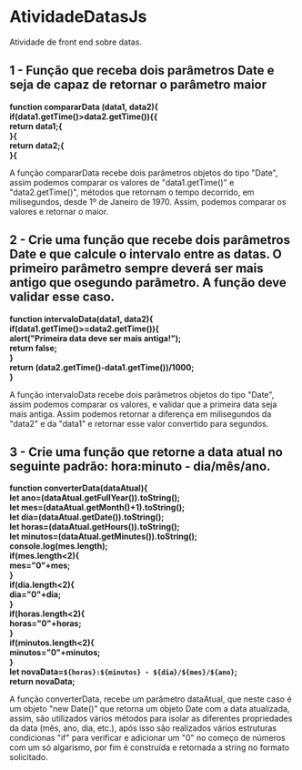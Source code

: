 # AtividadeDatasJs
Atividade de front end sobre datas.

## 1 - Função que receba dois parâmetros Date e seja de capaz de retornar o parâmetro maior
  **function compararData (data1, data2){<br/>
    if(data1.getTime()>data2.getTime()){{<br/>
        return data1;{<br/>
    }{<br/>
    return data2;{<br/>
}{<br/>**

  A função compararData recebe dois parâmetros objetos do tipo "Date", assim podemos comparar os valores de "data1.getTime()" e "data2.getTime()", métodos que retornam o tempo decorrido, em milisegundos, desde 1º de Janeiro de 1970. Assim, podemos comparar os valores e retornar o maior.

## 2 - Crie uma função que recebe dois parâmetros Date e que calcule o intervalo entre as datas. O primeiro parâmetro sempre deverá ser mais antigo que osegundo parâmetro. A função deve validar esse caso. 
 **function intervaloData(data1, data2){<br/>
    if(data1.getTime()>=data2.getTime()){<br/>
        alert("Primeira data deve ser mais antiga!");<br/>
        return false;<br/>
    }<br/>
    return (data2.getTime()-data1.getTime())/1000;<br/>
}<br/>**

 A função intervaloData recebe dois parâmetros objetos do tipo "Date", assim podemos comparar os valores, e validar que a primeira data seja mais antiga. Assim podemos retornar a diferença em milisegundos da "data2" e da "data1" e retornar esse valor convertido para segundos.

 ## 3 - Crie uma função que retorne a data atual no seguinte padrão: hora:minuto - dia/mês/ano.
**function converterData(dataAtual){<br/>
    let ano=(dataAtual.getFullYear()).toString();<br/>
    let mes=(dataAtual.getMonth()+1).toString();<br/>
    let dia=(dataAtual.getDate()).toString();<br/>
    let horas=(dataAtual.getHours()).toString();<br/>
    let minutos=(dataAtual.getMinutes()).toString();<br/>
    console.log(mes.length);<br/>**
    **if(mes.length<2){<br/>
        mes="0"+mes;<br/>
    }<br/>
    if(dia.length<2){<br/>
        dia="0"+dia;<br/>
    }<br/>
    if(horas.length<2){<br/>
        horas="0"+horas;<br/>
    }<br/>
    if(minutos.length<2){<br/>
        minutos="0"+minutos;<br/>
    }<br/>**
    **let novaData=`${horas}:${minutos} - ${dia}/${mes}/${ano}`;<br/>
    return novaData;<br/>**

 A função converterData, recebe um parâmetro dataAtual, que neste caso é um objeto "new Date()" que retorna um objeto Date com a data atualizada, assim, são utilizados vários métodos para isolar as diferentes propriedades da data (mês, ano, dia, etc.), após isso são realizados vários estruturas condicionas "if" para verificar e adicionar um "0" no começo de números com um só algarismo, por fim é construída e retornada a string no formato solicitado.
